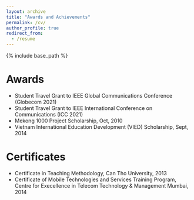 ```yaml
---
layout: archive
title: "Awards and Achievements"
permalink: /cv/
author_profile: true
redirect_from:
  - /resume
---
```


{% include base_path %}

Awards
===
* Student Travel Grant to IEEE Global Communications Conference (Globecom 2021) 
* Student Travel Grant to IEEE International Conference on Communications (ICC 2021) 
* Mekong 1000 Project Scholarship,	Oct, 2010
* Vietnam International Education Development (VIED) Scholarship,	Sept, 2014

Certificates
======
* Certificate in Teaching Methodology, Can Tho University, 2013
* Certificate of Mobile Technologies and Services Training Program, Centre for Execellence in Telecom Technology & Management Mumbai, 2014
